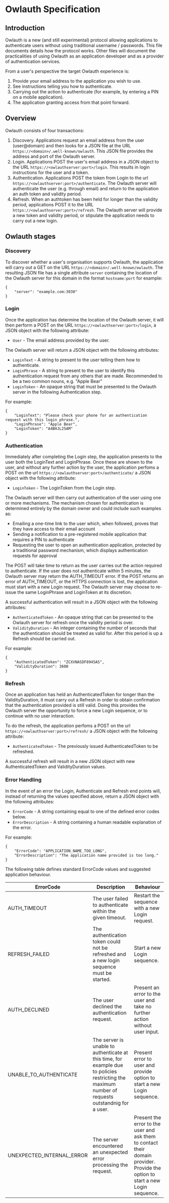 # Owlauth Specification

## Introduction

Owlauth is a new (and still experimental) protocol allowing applications to authenticate users without using traditional username / passwords.  This file documents details how the protocol works.  Other files will document the practicalities of using Owlauth as an application developer and as a provider of authentication services.

From a user's perspective the target Owlauth experience is:

1. Provide your email address to the application you wish to use.
1. See instructions telling you how to authenticate. 
1. Carrying out the action to authenticate (for example, by entering a PIN on a mobile application).
1. The application granting access from that point forward.

## Overview

Owlauth consists of four transactions:

1. Discovery.  Applications request an email address from the user (user@domain) and then looks for a JSON file at the URL `https://<domain>/.well-known/owlauth`.  This JSON file provides the address and port of the Owlauth server.
1. Login.  Applications POST the user's email address in a JSON object to the URL `https://<owlauthserver:port>/login`.  This results in login instructions for the user and a token.
1. Authentication.  Applications POST the token from Login to the url `https://<owlauthserver:port>/authenticate`.  The Owlauth server will authenticate the user (e.g. through email) and return to the application an auth token and validity period.
1. Refresh.  When an authtoken has been held for longer than the validity period, applications POST it to the URL `https://<owlauthserver:port>/refresh`.  The Owlauth server will provide a new token and validity period, or stipulate the application needs to carry out a new login.

##  Owlauth stages

### Discovery

To discover whether a user's organisation supports Owlauth, the application will carry out a GET on the URL `https://<domain>/.well-known/owlauth`.  The resulting JSON file has a single attribute `server` containing the location of the Owlauth server for this domain in the format `hostname:port` for example:

```
{
	"server": "example.com:3030"
}
```

### Login

Once the application has determine the location of the Owlauth server, it will then perform a POST on the URL `https://<owlauthserver:port>/login`, a JSON object with the following attribute:

 * `User` - The email address provided by the user.

The Owlauth server will return a JSON object with the following attributes:

 * `LoginText` - A string to present to the user telling them how to authenticate.
 * `LoginPhrase` - A string to present to the user to identify this authentication request from any others that are made.  Recommended to be a two common nouns, e.g. "Apple Bear"
 * `LoginToken` - An opaque string that must be presented to the Owlauth server in the following Authentication step.
 
 For example:

```
{
	"LoginText": "Please check your phone for an authentication request with this login phrase.",
	"LoginPhrase": "Apple Bear",
	"LoginToken": "A4BHJL25AM"
}
```

### Authentication

Immediately after completing the Login step, the application presents to the user both the LoginText and LoginPhrase.  Once these are shown to the user, and without any further action by the user, the application perfoms a POST on the url `https://<owlauthserver:port>/authenticate/` a JSON object with the following attribute:

 * `LoginToken` - The LoginToken from the Login step.
 
The Owlauth server will then carry out authentication of the user using one or more mechanisms.  The mechanism chosen for authentication is determined entirely by the domain owner and could include such examples as:

 * Emailing a one-time link to the user which, when followed, proves that they have access to their email account
 * Sending a notification to a pre-registered mobile application that requires a PIN to authenticate
 * Requesting the user to open an authentication application, protected by a traditional password mechanism, which displays authentication requests for approval

The POST will take time to return as the user carries out the action required to authenticate.  If the user does not authenticate within 5 minutes, the Owlauth server may return the AUTH_TIMEOUT error.  If the POST returns an error of AUTH_TIMEOUT, or the HTTPS connection is lost, the application must start with a new Login request.  The Owlauth server may choose to re-issue the same LoginPhrase and LoginToken at its discretion.

A successful authentication will result in a JSON object with the following attributes:

 * `AuthenticatedToken` - An opaque string that can be presented to the Owlauth server for refresh once the validity period is over.
 * `ValidityDuration` - An integer containing the number of seconds that the authentication should be treated as valid for.  After this period is up a Refresh should be carried out.
 
 For example:

```
{
	"AuthenticatedToken": "ZCXVNASDF8945AS",
	"ValidityDuration": 3600
}
```

### Refresh

Once an application has held an AuthenticatedToken for longer than the ValidityDuration, it must carry out a Refresh in order to obtain confirmation that the authentication provided is still valid.  Doing this provides the Owlauth server the opportunity to force a new Login sequence, or to continue with no user interaction.

To do the refresh, the application perfoms a POST on the url `https://<owlauthserver:port>/refresh/` a JSON object with the following attribute:

 * `AuthenticatedToken` - The previously issued AuthenticatedToken to be refreshed.
 
A successful refresh will result in a new JSON object with new AuthenticatedToken and ValidityDuration values.

### Error Handling

In the event of an error the Login, Authenticate and Refresh end points will, instead of returning the values specified above, return a JSON object with the following attributes:

 * `ErrorCode` - A string containing equal to one of the defined error codes below.
 * `ErrorDescription` - A string containing a human readable explanation of the error.
 
 For example:

```
{
	"ErrorCode": "APPLICATION_NAME_TOO_LONG",
	"ErrorDescription": "The application name provided is too long."
}
```

The following table defines standard ErrorCode values and suggested application behaviour.

|ErrorCode|Description|Behaviour
----------|-----------|----------
|AUTH_TIMEOUT|The user failed to authenticate within the given timeout.|Restart the sequence with a new Login request.
|REFRESH_FAILED|The authentication token could not be refreshed and a new login sequence must be started.|Start a new Login sequence.
|AUTH_DECLINED|The user declined the authentication request.|Present an error to the user and take no further action without user input.
|UNABLE_TO_AUTHENTICATE|The server is unable to authenticate at this time, for example due to policies restricting the maximum number of requests outstandnig for a user.|Present error to user and provide option to start a new Login sequence.
|UNEXPECTED_INTERNAL_ERROR|The server encountered an unexpected error processing the request.|Present the error to the user and ask them to contact their domain provider.  Provide the option to start a new Login sequence.

